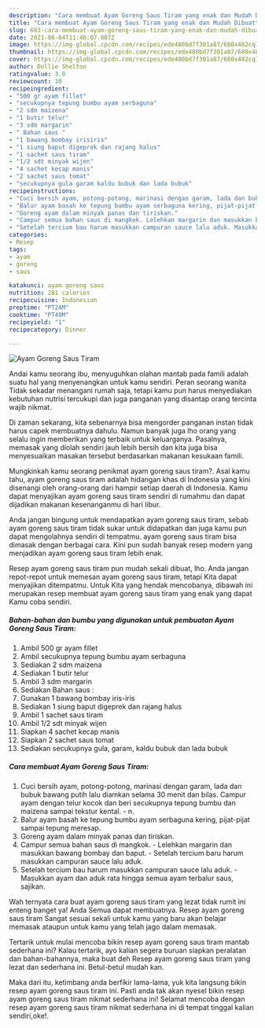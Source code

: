 ```yaml
---
description: "Cara membuat Ayam Goreng Saus Tiram yang enak dan Mudah Dibuat"
title: "Cara membuat Ayam Goreng Saus Tiram yang enak dan Mudah Dibuat"
slug: 683-cara-membuat-ayam-goreng-saus-tiram-yang-enak-dan-mudah-dibuat
date: 2021-06-04T11:46:07.007Z
image: https://img-global.cpcdn.com/recipes/ede480bd7f301a87/680x482cq70/ayam-goreng-saus-tiram-foto-resep-utama.jpg
thumbnail: https://img-global.cpcdn.com/recipes/ede480bd7f301a87/680x482cq70/ayam-goreng-saus-tiram-foto-resep-utama.jpg
cover: https://img-global.cpcdn.com/recipes/ede480bd7f301a87/680x482cq70/ayam-goreng-saus-tiram-foto-resep-utama.jpg
author: Dollie Shelton
ratingvalue: 3.8
reviewcount: 10
recipeingredient:
- "500 gr ayam fillet"
- "secukupnya tepung bumbu ayam serbaguna"
- "2 sdm maizena"
- "1 butir telur"
- "3 sdm margarin"
- " Bahan saus "
- "1 bawang bombay irisiris"
- "1 siung baput digeprek dan rajang halus"
- "1 sachet saus tiram"
- "1/2 sdt minyak wijen"
- "4 sachet kecap manis"
- "2 sachet saus tomat"
- "secukupnya gula garam kaldu bubuk dan lada bubuk"
recipeinstructions:
- "Cuci bersih ayam, potong-potong, marinasi dengan garam, lada dan bubuk bawang putih lalu diamkan selama 30 menit dan bilas. Campur ayam dengan telur kocok dan beri secukupnya tepung bumbu dan maizena sampai tekstur kental. n."
- "Balur ayam basah ke tepung bumbu ayam serbaguna kering, pijat-pijat sampai tepung meresap."
- "Goreng ayam dalam minyak panas dan tiriskan."
- "Campur semua bahan saus di mangkok. Lelehkan margarin dan masukkan bawang bombay dan baput. Setelah tercium baru harum masukkan campuran sauce lalu aduk."
- "Setelah tercium bau harum masukkan campuran sauce lalu aduk. Masukkan ayam dan aduk rata hingga semua ayam terbalur saus, sajikan."
categories:
- Resep
tags:
- ayam
- goreng
- saus

katakunci: ayam goreng saus 
nutrition: 281 calories
recipecuisine: Indonesian
preptime: "PT24M"
cooktime: "PT49M"
recipeyield: "1"
recipecategory: Dinner

---
```



![Ayam Goreng Saus Tiram](https://img-global.cpcdn.com/recipes/ede480bd7f301a87/680x482cq70/ayam-goreng-saus-tiram-foto-resep-utama.jpg)

Andai kamu seorang ibu, menyuguhkan olahan mantab pada famili adalah suatu hal yang menyenangkan untuk kamu sendiri. Peran seorang  wanita Tidak sekadar menangani rumah saja, tetapi kamu pun harus menyediakan kebutuhan nutrisi tercukupi dan juga panganan yang disantap orang tercinta wajib nikmat.

Di zaman  sekarang, kita sebenarnya bisa mengorder panganan instan tidak harus capek membuatnya dahulu. Namun banyak juga lho orang yang selalu ingin memberikan yang terbaik untuk keluarganya. Pasalnya, memasak yang diolah sendiri jauh lebih bersih dan kita juga bisa menyesuaikan masakan tersebut berdasarkan makanan kesukaan famili. 



Mungkinkah kamu seorang penikmat ayam goreng saus tiram?. Asal kamu tahu, ayam goreng saus tiram adalah hidangan khas di Indonesia yang kini disenangi oleh orang-orang dari hampir setiap daerah di Indonesia. Kamu dapat menyajikan ayam goreng saus tiram sendiri di rumahmu dan dapat dijadikan makanan kesenanganmu di hari libur.

Anda jangan bingung untuk mendapatkan ayam goreng saus tiram, sebab ayam goreng saus tiram tidak sukar untuk didapatkan dan juga kamu pun dapat mengolahnya sendiri di tempatmu. ayam goreng saus tiram bisa dimasak dengan berbagai cara. Kini pun sudah banyak resep modern yang menjadikan ayam goreng saus tiram lebih enak.

Resep ayam goreng saus tiram pun mudah sekali dibuat, lho. Anda jangan repot-repot untuk memesan ayam goreng saus tiram, tetapi Kita dapat menyajikan ditempatmu. Untuk Kita yang hendak mencobanya, dibawah ini merupakan resep membuat ayam goreng saus tiram yang enak yang dapat Kamu coba sendiri.

<!--inarticleads1-->

##### Bahan-bahan dan bumbu yang digunakan untuk pembuatan Ayam Goreng Saus Tiram:

1. Ambil 500 gr ayam fillet
1. Ambil secukupnya tepung bumbu ayam serbaguna
1. Sediakan 2 sdm maizena
1. Sediakan 1 butir telur
1. Ambil 3 sdm margarin
1. Sediakan  Bahan saus :
1. Gunakan 1 bawang bombay iris-iris
1. Sediakan 1 siung baput digeprek dan rajang halus
1. Ambil 1 sachet saus tiram
1. Ambil 1/2 sdt minyak wijen
1. Siapkan 4 sachet kecap manis
1. Siapkan 2 sachet saus tomat
1. Sediakan secukupnya gula, garam, kaldu bubuk dan lada bubuk




<!--inarticleads2-->

##### Cara membuat Ayam Goreng Saus Tiram:

1. Cuci bersih ayam, potong-potong, marinasi dengan garam, lada dan bubuk bawang putih lalu diamkan selama 30 menit dan bilas. Campur ayam dengan telur kocok dan beri secukupnya tepung bumbu dan maizena sampai tekstur kental. - n.
1. Balur ayam basah ke tepung bumbu ayam serbaguna kering, pijat-pijat sampai tepung meresap.
1. Goreng ayam dalam minyak panas dan tiriskan.
1. Campur semua bahan saus di mangkok. - Lelehkan margarin dan masukkan bawang bombay dan baput. - Setelah tercium baru harum masukkan campuran sauce lalu aduk.
1. Setelah tercium bau harum masukkan campuran sauce lalu aduk. - Masukkan ayam dan aduk rata hingga semua ayam terbalur saus, sajikan.




Wah ternyata cara buat ayam goreng saus tiram yang lezat tidak rumit ini enteng banget ya! Anda Semua dapat membuatnya. Resep ayam goreng saus tiram Sangat sesuai sekali untuk kamu yang baru akan belajar memasak ataupun untuk kamu yang telah jago dalam memasak.

Tertarik untuk mulai mencoba bikin resep ayam goreng saus tiram mantab sederhana ini? Kalau tertarik, ayo kalian segera buruan siapkan peralatan dan bahan-bahannya, maka buat deh Resep ayam goreng saus tiram yang lezat dan sederhana ini. Betul-betul mudah kan. 

Maka dari itu, ketimbang anda berfikir lama-lama, yuk kita langsung bikin resep ayam goreng saus tiram ini. Pasti anda tak akan nyesel bikin resep ayam goreng saus tiram nikmat sederhana ini! Selamat mencoba dengan resep ayam goreng saus tiram nikmat sederhana ini di tempat tinggal kalian sendiri,oke!.

